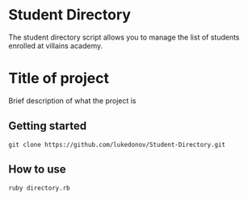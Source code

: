 # Student Directory #

The student directory script allows you to manage the list of students enrolled at 
villains academy.

# Title of project

Brief description of what the project is

## Getting started

`git clone https://github.com/lukedonov/Student-Directory.git`


## How to use ##

```shell
ruby directory.rb
```


